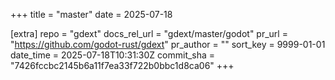 +++
title = "master"
date = 2025-07-18

[extra]
repo = "gdext"
docs_rel_url = "gdext/master/godot"
pr_url = "https://github.com/godot-rust/gdext"
pr_author = ""
sort_key = 9999-01-01
date_time = 2025-07-18T10:31:30Z
commit_sha = "7426fccbc2145b6a11f7ea33f722b0bbc1d8ca06"
+++


